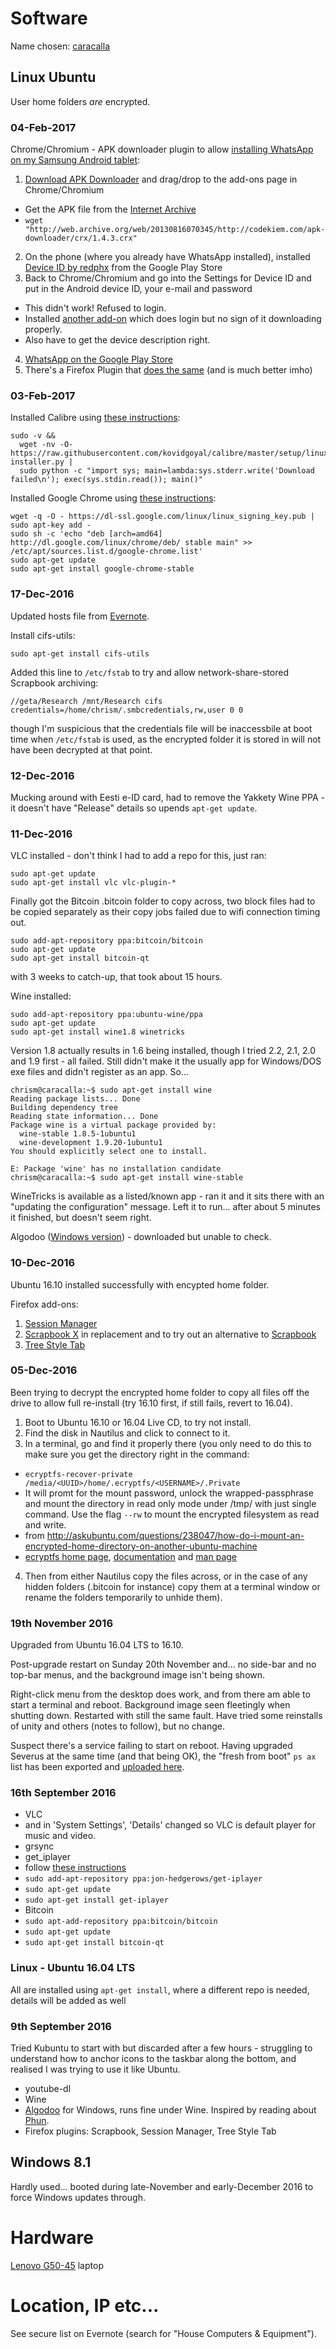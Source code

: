 # Software

Name chosen: [caracalla](http://www.roman-emperors.org/caracala.htm)

## Linux Ubuntu
User home folders *are* encrypted.

### 04-Feb-2017
Chrome/Chromium - APK downloader plugin to allow [installing WhatsApp on my Samsung Android tablet](http://ccm.net/faq/32349-android-how-to-install-whatsapp-on-a-wi-fi-only-device):
1. [Download APK Downloader](http://ccm.net/faq/32225-google-chrome-download-apks-from-google-play) and drag/drop to the add-ons page in Chrome/Chromium
  + Get the APK file from the [Internet Archive](http://web.archive.org/web/20130701000000*/http://codekiem.com/apk-downloader/crx/1.4.3.crx)
  + `wget "http://web.archive.org/web/20130816070345/http://codekiem.com/apk-downloader/crx/1.4.3.crx"`
2. On the phone (where you already have WhatsApp installed), installed [Device ID by redphx](https://play.google.com/store/apps/details?id=com.redphx.deviceid&hl=en) from the Google Play Store
3. Back to Chrome/Chromium and go into the Settings for Device ID and put in the Android device ID, your e-mail and password
  + This didn't work!  Refused to login.
  + Installed [another add-on](https://chrome.google.com/webstore/detail/direct-apk-downloader/bifidglkmlbfohchohkkpdkjokajibgg?hl=en) which does login but no sign of it downloading properly.
  + Also have to get the device description right.
4. [WhatsApp on the Google Play Store](https://play.google.com/store/apps/details?id=com.whatsapp)
5. There's a Firefox Plugin that [does the same](https://addons.mozilla.org/en-GB/firefox/addon/apk-downloader/) (and is much better imho)

### 03-Feb-2017
Installed Calibre using [these instructions](http://askubuntu.com/questions/538413/how-to-install-latest-calibre-any-package-on-ubuntu):
```
sudo -v && 
  wget -nv -O- https://raw.githubusercontent.com/kovidgoyal/calibre/master/setup/linux-installer.py | 
  sudo python -c "import sys; main=lambda:sys.stderr.write('Download failed\n'); exec(sys.stdin.read()); main()"
```

Installed Google Chrome using [these instructions](http://askubuntu.com/questions/510056/how-to-install-google-chrome):
```
wget -q -O - https://dl-ssl.google.com/linux/linux_signing_key.pub | sudo apt-key add - 
sudo sh -c 'echo "deb [arch=amd64] http://dl.google.com/linux/chrome/deb/ stable main" >> /etc/apt/sources.list.d/google-chrome.list'
sudo apt-get update 
sudo apt-get install google-chrome-stable
```

### 17-Dec-2016
Updated hosts file from [Evernote](https://www.evernote.com/Home.action#n=b6a2715d-60fa-479f-801f-5d9a04ec485a&ses=1&sh=5&sds=5&x=hosts&).

Install cifs-utils:
```
sudo apt-get install cifs-utils
```

Added this line to `/etc/fstab` to try and allow network-share-stored Scrapbook archiving:
```
//geta/Research /mnt/Research cifs credentials=/home/chrism/.smbcredentials,rw,user 0 0
```
though I'm suspicious that the credentials file will be inaccessbile at boot time when `/etc/fstab` is used, as the encrypted folder it is stored in will not have been decrypted at that point.


### 12-Dec-2016
Mucking around with Eesti e-ID card, had to remove the Yakkety Wine PPA - it doesn't have "Release" details so upends `apt-get update`.

### 11-Dec-2016
VLC installed - don't think I had to add a repo for this, just ran:
```
sudo apt-get update
sudo apt-get install vlc vlc-plugin-*
```

Finally got the Bitcoin .bitcoin folder to copy across, two block files had to be copied separately as their copy jobs failed due to wifi connection timing out.
```
sudo add-apt-repository ppa:bitcoin/bitcoin 
sudo apt-get update
sudo apt-get install bitcoin-qt
```

with 3 weeks to catch-up, that took about 15 hours.

Wine installed:
```
sudo add-apt-repository ppa:ubuntu-wine/ppa
sudo apt-get update
sudo apt-get install wine1.8 winetricks
```

Version 1.8 actually results in 1.6 being installed, though I tried 2.2, 2.1, 2.0 and 1.9 first - all failed.  Still didn't make it the usually app for Windows/DOS exe files and didn't register as an app.  So...
```
chrism@caracalla:~$ sudo apt-get install wine
Reading package lists... Done
Building dependency tree       
Reading state information... Done
Package wine is a virtual package provided by:
  wine-stable 1.8.5-1ubuntu1
  wine-development 1.9.20-1ubuntu1
You should explicitly select one to install.

E: Package 'wine' has no installation candidate
chrism@caracalla:~$ sudo apt-get install wine-stable
```

WineTricks is available as a listed/known app - ran it and it sits there with an "updating the configuration" message.  Left it to run... after about 5 minutes it finished, but doesn't seem right.


Algodoo ([Windows version](http://www.algodoo.com/download/)) - downloaded but unable to check.


### 10-Dec-2016
Ubuntu 16.10 installed successfully with encypted home folder.

Firefox add-ons:

1. [Session Manager](https://addons.mozilla.org/en-US/firefox/addon/session-manager/?src=search)
2. [Scrapbook X](https://addons.mozilla.org/en-US/firefox/addon/scrapbook-x/?src=search) in replacement and to try out an alternative to [Scrapbook](https://addons.mozilla.org/en-US/firefox/addon/scrapbook/?src=search)
3. [Tree Style Tab](https://addons.mozilla.org/en-US/firefox/addon/tree-style-tab/)


### 05-Dec-2016
Been trying to decrypt the encrypted home folder to copy all files off the drive to allow full re-install (try 16.10 first, if still fails, revert to 16.04).

1. Boot to Ubuntu 16.10 or 16.04 Live CD, to try not install.
2. Find the disk in Nautilus and click to connect to it.
3. In a terminal, go and find it properly there (you only need to do this to make sure you get the directory right in the command:
  + `ecryptfs-recover-private /media/<UUID>/home/.ecryptfs/<USERNAME>/.Private`
  + It will promt for the mount password, unlock the wrapped-passphrase and mount the directory in read only mode under /tmp/ with just single command. Use the flag `--rw` to mount the encrypted filesystem as read and write.
  + from http://askubuntu.com/questions/238047/how-do-i-mount-an-encrypted-home-directory-on-another-ubuntu-machine
  + [ecryptfs home page](http://ecryptfs.org/), [documentation](http://ecryptfs.org/documentation.html) and [man page](http://manpages.ubuntu.com/manpages/zesty/en/man1/ecryptfs-recover-private.1.html)
4. Then from either Nautilus copy the files across, or in the case of any hidden folders (.bitcoin for instance) copy them at a terminal window or rename the folders temporarily to unhide them).


### 19th November 2016
Upgraded from Ubuntu 16.04 LTS to 16.10.

Post-upgrade restart on Sunday 20th November and... no side-bar and no top-bar menus, and the background image isn't being shown.

Right-click menu from the desktop does work, and from there am able to start a terminal and reboot.  Background image seen fleetingly when shutting down.  Restarted with still the same fault.  Have tried some reinstalls of unity and others (notes to follow), but no change.

Suspect there's a service failing to start on reboot.  Having upgraded Severus at the same time (and that being OK), the "fresh from boot" `ps ax` list has been exported and [uploaded here](https://github.com/cjjmccray/home_machines/blob/master/severus_process_list.txt).


### 16th September 2016
* VLC
 * and in 'System Settings', 'Details' changed so VLC is default player for music and video.
* grsync
* get_iplayer
 * follow [these instructions](http://www.christopherdowning.co.uk/2012/01/11/a-basic-get_iplayer-tutorial/)
  * `sudo add-apt-repository ppa:jon-hedgerows/get-iplayer`
  * `sudo apt-get update`
  * `sudo apt-get install get-iplayer`
* Bitcoin
 * `sudo apt-add-repository ppa:bitcoin/bitcoin`
 * `sudo apt-get update`
 * `sudo apt-get install bitcoin-qt`


### Linux - Ubuntu 16.04 LTS
All are installed using `apt-get install`, where a different repo is needed, details will be added as well


### 9th September 2016
Tried Kubuntu to start with but discarded after a few hours - struggling to understand how to anchor icons to the taskbar along the bottom, and realised I was trying to use it like Ubuntu.
* youtube-dl
* Wine
* [Algodoo](http://www.algodoo.com/) for Windows, runs fine under Wine.  Inspired by reading about [Phun](https://en.wikipedia.org/wiki/Phun).
* Firefox plugins: Scrapbook, Session Manager, Tree Style Tab


## Windows 8.1
Hardly used... booted during late-November and early-December 2016 to force Windows updates through.


# Hardware
[Lenovo G50-45](http://shop.lenovo.com/gb/en/laptops/lenovo/g-series/g50-45/) laptop


# Location, IP etc...
See secure list on Evernote (search for "House Computers & Equipment").
